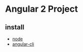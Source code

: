 Angular 2 Project
=======
install
-----------
* [node](https://nodejs.org/en/download/)
* [angular-cli](https://cli.angular.io/)

